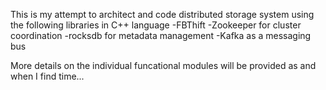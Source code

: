 This is my attempt to architect and code distributed storage system using the following libraries in C++ language
-FBThift
-Zookeeper for cluster coordination
-rocksdb for metadata management
-Kafka as a messaging bus

More details on the individual funcational modules will be provided as and when I find time...
